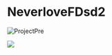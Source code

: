# NeverloveFDsd2

![ProjectPre](https://github.com/MyaSdxz/Neverlove/assets/107083287/fb159cd2-1f8a-435c-b6c8-f2bfce6b822b)


<a href="https://sites.google.com/view/the-fnls-prix"><img src="https://cdn.discordapp.com/attachments/916300550801330197/1184972499461607465/image.png?ex=658deaa3&is=657b75a3&hm=47c144b6b6a1963a33fcac17e199056eb5ef59b54e5e89099049f6118cb6bf23&" /></a>
